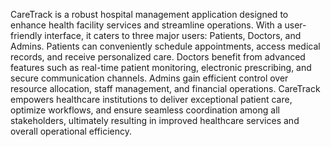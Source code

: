 CareTrack is a robust hospital management application designed to enhance health facility services and streamline operations. With a user-friendly interface, it caters to three major users: Patients, Doctors, and Admins. Patients can conveniently schedule appointments, access medical records, and receive personalized care. Doctors benefit from advanced features such as real-time patient monitoring, electronic prescribing, and secure communication channels. Admins gain efficient control over resource allocation, staff management, and financial operations. CareTrack empowers healthcare institutions to deliver exceptional patient care, optimize workflows, and ensure seamless coordination among all stakeholders, ultimately resulting in improved healthcare services and overall operational efficiency.
